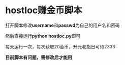 # hostloc赚金币脚本

打开脚本修改**username**和**passwd**为自己的用户名和密码

然后直接运行**python hostloc.py**即可

每天运行一次，每次获取20金币，升元老指日可待2333


**目前脚本有问题，需修改后才能用**